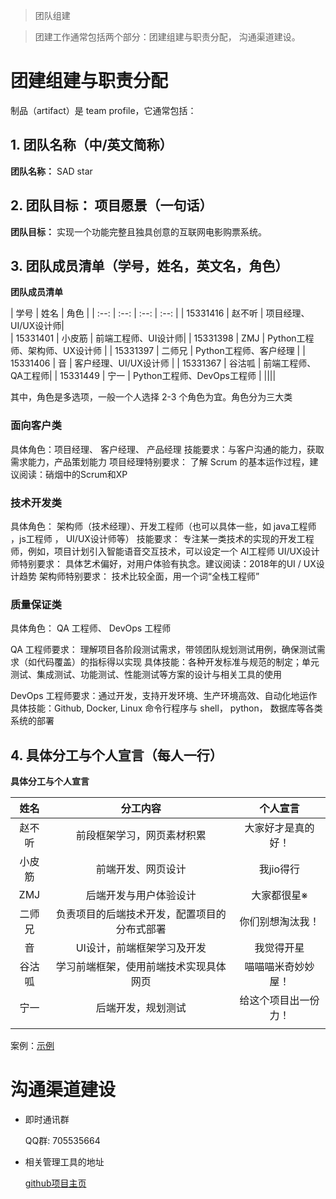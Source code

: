 > 团队组建

> 团建工作通常包括两个部分：团建组建与职责分配， 沟通渠道建设。

# 团建组建与职责分配

制品（artifact）是 team profile，它通常包括：

## 1. 团队名称（中/英文简称）

**团队名称：** SAD star

## 2. 团队目标： 项目愿景（一句话）

**团队目标：** 实现一个功能完整且独具创意的互联网电影购票系统。

## 3. 团队成员清单（学号，姓名，英文名，角色）

**团队成员清单**

| 学号 | 姓名 | 角色 | 
| :--: | :--: | :--: | :--: |
| 15331416 | 赵不听 | 项目经理、UI/UX设计师|  
| 15331401 | 小皮筋 | 前端工程师、UI设计师|
| 15331398 | ZMJ | Python工程师、架构师、UX设计师 |
| 15331397 | 二师兄 | Python工程师、客户经理 |
| 15331406 | 音 | 客户经理、UI/UX设计师 |
| 15331367 | 谷沽呱 | 前端工程师、QA工程师|
| 15331449 | 宁一 | Python工程师、DevOps工程师 |
||||


其中，角色是多选项，一般一个人选择 2-3 个角色为宜。角色分为三大类 

### 面向客户类 

具体角色：项目经理、 客户经理、 产品经理
技能要求：与客户沟通的能力，获取需求能力，产品策划能力
项目经理特别要求： 了解 Scrum 的基本运作过程，建议阅读：硝烟中的Scrum和XP

### 技术开发类 

具体角色： 架构师（技术经理）、开发工程师（也可以具体一些，如 java工程师 ，js工程师 ， UI/UX设计师等）
技能要求： 专注某一类技术的实现的开发工程师，例如，项目计划引入智能语音交互技术，可以设定一个 AI工程师
UI/UX设计师特别要求： 具体艺术偏好，对用户体验有执念。建议阅读：2018年的UI / UX设计趋势
架构师特别要求： 技术比较全面，用一个词“全栈工程师”

### 质量保证类 

具体角色： QA 工程师、 DevOps 工程师

QA 工程师要求： 理解项目各阶段测试需求，带领团队规划测试用例，确保测试需求（如代码覆盖）的指标得以实现 
具体技能：各种开发标准与规范的制定；单元测试、集成测试、功能测试、性能测试等方案的设计与相关工具的使用

DevOps 工程师要求：通过开发，支持开发环境、生产环境高效、自动化地运作 
具体技能：Github, Docker, Linux 命令行程序与 shell， python， 数据库等各类系统的部署

## 4. 具体分工与个人宣言（每人一行）

**具体分工与个人宣言**

| 姓名 | 分工内容 | 个人宣言 |
| :--: | :--: | :--: |
|赵不听| 前段框架学习，网页素材积累|大家好才是真的好！|
|小皮筋|前端开发、网页设计|我jio得行|
|ZMJ|后端开发与用户体验设计| 大家都很星※ |
|二师兄| 负责项目的后端技术开发，配置项目的分布式部署| 你们别想淘汰我！|
|音| UI设计，前端框架学习及开发 | 我觉得开星 |
|谷沽呱| 学习前端框架，使用前端技术实现具体网页|喵喵喵米奇妙妙屋！|
|宁一|后端开发，规划测试| 给这个项目出一份力！|
|||

案例：[示例](https://github.com/HYPJUDY/movie-ticket-and-service-website/blob/master/documents/2_team_profile.md)

# 沟通渠道建设

- 即时通讯群

    QQ群: 705535664


- 相关管理工具的地址
    
    [github项目主页](https://softwaresad.github.io/Dashboard/)





